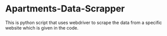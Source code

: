 # Apartments-Data-Scrapper
This is python script that uses webdriver to scrape the data from a specific website which is given in the code.
